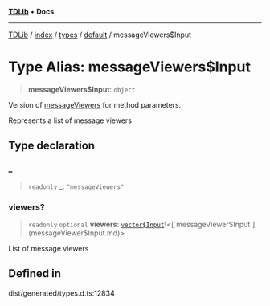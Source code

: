 [**TDLib**](../../../../../../README.md) • **Docs**

***

[TDLib](../../../../../../modules.md) / [index](../../../../../README.md) / [types](../../../README.md) / [default](../README.md) / messageViewers$Input

# Type Alias: messageViewers$Input

> **messageViewers$Input**: `object`

Version of [messageViewers](messageViewers.md) for method parameters.

Represents a list of message viewers

## Type declaration

### \_

> `readonly` **\_**: `"messageViewers"`

### viewers?

> `readonly` `optional` **viewers**: [`vector$Input`](vector$Input.md)\<[`messageViewer$Input`](messageViewer$Input.md)\>

List of message viewers

## Defined in

dist/generated/types.d.ts:12834

